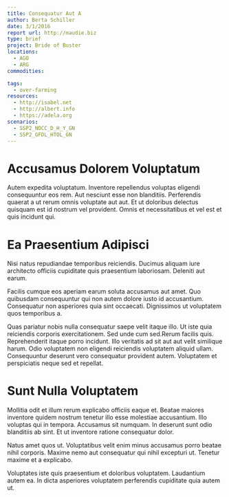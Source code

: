 ```yaml
---
title: Consequatur Aut A
author: Berta Schiller
date: 3/1/2016
report url: http://maudie.biz
type: brief
project: Bride of Buster
locations:
  - AGO
  - ARG
commodities:

tags:
  - over-farming
resources:
  - http://isabel.net
  - http://albert.info
  - https://adela.org
scenarios:
  - SSP2_NOCC_D_H_Y_GN
  - SSP2_GFDL_HTOL_GN
---
```

# Accusamus Dolorem Voluptatum
Autem expedita voluptatum. Inventore repellendus voluptas eligendi consequuntur eos rem. Aut nesciunt esse non blanditiis. Perferendis quaerat a ut rerum omnis voluptate aut aut. Et ut doloribus delectus quisquam est id nostrum vel provident. Omnis et necessitatibus et vel est et quis incidunt qui.

# Ea Praesentium Adipisci
Nisi natus repudiandae temporibus reiciendis. Ducimus aliquam iure architecto officiis cupiditate quis praesentium laboriosam. Deleniti aut earum.
 Facilis cumque eos aperiam earum soluta accusamus aut amet. Quo quibusdam consequuntur qui non autem dolore iusto id accusantium. Consequatur non asperiores quia sint occaecati. Dignissimos ut voluptatem quos temporibus a.
 Quas pariatur nobis nulla consequatur saepe velit itaque illo. Ut iste quia reiciendis corporis exercitationem. Sed unde cum sed.Rerum facilis quis. Reprehenderit itaque porro incidunt. Illo veritatis ad sit aut aut velit similique harum. Odio voluptatem non eligendi reiciendis voluptatem aliquid ullam. Consequuntur deserunt vero consequatur provident autem. Voluptatem et perspiciatis neque sed et repellat.

# Sunt Nulla Voluptatem
Mollitia odit et illum rerum explicabo officiis eaque et. Beatae maiores inventore quidem nostrum tenetur illo esse molestiae accusantium. Illo voluptas qui in tempora. Accusamus sit numquam. In deserunt sunt odio blanditiis ab sint. Et ut inventore ratione consequatur dolor.
 Natus amet quos ut. Voluptatibus velit enim minus accusamus porro beatae nihil corporis. Maxime nemo aut consequatur qui nihil excepturi ut. Tenetur maxime et a explicabo.
 Voluptates iste quis praesentium et doloribus voluptatem. Laudantium autem ea. In dicta asperiores voluptatem perferendis cupiditate quia autem ut.
